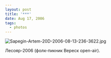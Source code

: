 ```yaml
---
layout: post
title: '***'
date: Aug 17, 2006
tags:
  - photos
---
```


![Sapegin-Artem-20D-2006-08-13-236-3622.jpg](upload://Sapegin-Artem-20D-2006-08-13-236-3622.jpg)

Лесояр-2006 (фолк-пикник Вереск open-air).
